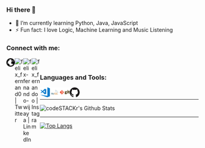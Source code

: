 ### Hi there 👋
- 🌱 I’m currently learning Python, Java, JavaScript
- ⚡ Fun fact: I love Logic, Machine Learning and Music Listening

### Connect with me:
[<img align="left" alt="voltgizerz.github.io" width="22px" src="https://raw.githubusercontent.com/iconic/open-iconic/master/svg/globe.svg" />][website]
[<img align="left" alt="felix_fernand0 | Twitter" width="22px" src="https://cdn.jsdelivr.net/npm/simple-icons@v3/icons/twitter.svg" />][twitter]
[<img align="left" alt="felix-fernando-wijaya | LinkedIn" width="22px" src="https://cdn.jsdelivr.net/npm/simple-icons@v3/icons/linkedin.svg" />][linkedin]
[<img align="left" alt="felix_fernandoo | Instagram" width="22px" src="https://cdn.jsdelivr.net/npm/simple-icons@v3/icons/instagram.svg" />][instagram]

<br />

### Languages and Tools:

[<img align="left" alt="Visual Studio Code" width="26px" src="https://raw.githubusercontent.com/github/explore/80688e429a7d4ef2fca1e82350fe8e3517d3494d/topics/visual-studio-code/visual-studio-code.png" />][website]
[<img align="left" alt="MySQL" width="26px" src="https://raw.githubusercontent.com/github/explore/80688e429a7d4ef2fca1e82350fe8e3517d3494d/topics/mysql/mysql.png" />][website]
[<img align="left" alt="Git" width="26px" src="https://raw.githubusercontent.com/github/explore/80688e429a7d4ef2fca1e82350fe8e3517d3494d/topics/git/git.png" />][website]
[<img align="left" alt="GitHub" width="26px" src="https://raw.githubusercontent.com/github/explore/78df643247d429f6cc873026c0622819ad797942/topics/github/github.png" />][website]

<br />

---
<img align="left" alt="codeSTACKr's Github Stats" src="https://github-readme-stats.vercel.app/api?username=voltgizerz&show_icons=true&hide_border=true" />

<br />

---
[![Top Langs](https://github-readme-stats.vercel.app/api/top-langs/?username=voltgizerz)](https://github.com/voltgizerz/github-readme-stats)

[website]: https://voltgizerz.github.io/
[twitter]: https://twitter.com/felix_fernand0
[instagram]: https://instagram.com/felix_fernandoo
[linkedin]: https://www.linkedin.com/in/felix-fernando-wijaya/




<!--
**voltgizerz/voltgizerz** is a ✨ _special_ ✨ repository because its `README.md` (this file) appears on your GitHub profile.

Here are some ideas to get you started:

- 🔭 I’m currently working on ...
- 🌱 I’m currently learning ...
- 👯 I’m looking to collaborate on ...
- 🤔 I’m looking for help with ...
- 💬 Ask me about ...
- 📫 How to reach me: ...
- 😄 Pronouns: ...
- ⚡ Fun fact: ...
-->
